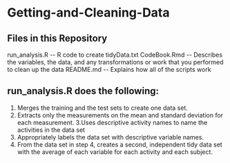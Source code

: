 # Getting-and-Cleaning-Data
## Files in this Repository

run_analysis.R --  R code to create tidyData.txt
CodeBook.Rmd -- Describes the variables, the data, and any transformations or work that you performed to clean up the data
README.md -- Explains how all of the scripts work

## run_analysis.R does the following: 
1. Merges the training and the test sets to create one data set.
2. Extracts only the measurements on the mean and standard deviation for each measurement. 
3.Uses descriptive activity names to name the activities in the data set
4. Appropriately labels the data set with descriptive variable names. 
5. From the data set in step 4, creates a second, independent tidy data set with the average of each variable for each activity and each subject.
